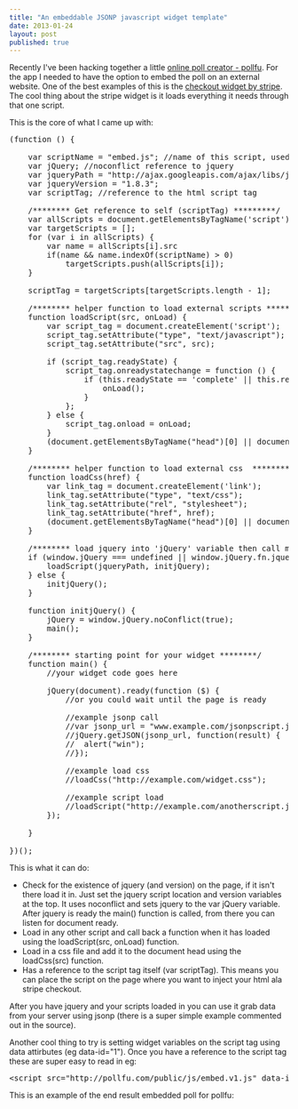 ```yaml
---
title: "An embeddable JSONP javascript widget template"
date: 2013-01-24
layout: post
published: true
---
```


Recently I've been hacking together a little [online poll creator - pollfu](http://pollfu.com). For the app I needed to have the option to embed the poll on an external website. One of the best examples of this is the [checkout widget by stripe](https://stripe.com/docs/checkout). The cool thing about the stripe widget is it loads everything it needs through that one script.  

This is the core of what I came up with:

<pre class="prettyprint">
(function () {

    var scriptName = &quot;embed.js&quot;; //name of this script, used to get reference to own tag
    var jQuery; //noconflict reference to jquery
    var jqueryPath = &quot;http://ajax.googleapis.com/ajax/libs/jquery/1.8.3/jquery.min.js&quot;; 
    var jqueryVersion = &quot;1.8.3&quot;;
    var scriptTag; //reference to the html script tag

    /******** Get reference to self (scriptTag) *********/
    var allScripts = document.getElementsByTagName(&#39;script&#39;);
    var targetScripts = [];
    for (var i in allScripts) {
        var name = allScripts[i].src
        if(name &amp;&amp; name.indexOf(scriptName) &gt; 0)
            targetScripts.push(allScripts[i]);
    }

    scriptTag = targetScripts[targetScripts.length - 1];

    /******** helper function to load external scripts *********/
    function loadScript(src, onLoad) {
        var script_tag = document.createElement(&#39;script&#39;);
        script_tag.setAttribute(&quot;type&quot;, &quot;text/javascript&quot;);
        script_tag.setAttribute(&quot;src&quot;, src);

        if (script_tag.readyState) {
            script_tag.onreadystatechange = function () {
                if (this.readyState == &#39;complete&#39; || this.readyState == &#39;loaded&#39;) {
                    onLoad();
                }
            };
        } else {
            script_tag.onload = onLoad;
        }
        (document.getElementsByTagName(&quot;head&quot;)[0] || document.documentElement).appendChild(script_tag);
    }

    /******** helper function to load external css  *********/
    function loadCss(href) {
        var link_tag = document.createElement(&#39;link&#39;);
        link_tag.setAttribute(&quot;type&quot;, &quot;text/css&quot;);
        link_tag.setAttribute(&quot;rel&quot;, &quot;stylesheet&quot;);
        link_tag.setAttribute(&quot;href&quot;, href);
        (document.getElementsByTagName(&quot;head&quot;)[0] || document.documentElement).appendChild(script_tag);
    }

    /******** load jquery into &#39;jQuery&#39; variable then call main ********/
    if (window.jQuery === undefined || window.jQuery.fn.jquery !== jqueryVersion) {
        loadScript(jqueryPath, initjQuery);
    } else {
        initjQuery();
    }

    function initjQuery() {
        jQuery = window.jQuery.noConflict(true);
        main();
    }

    /******** starting point for your widget ********/
    function main() {
		//your widget code goes here
	
        jQuery(document).ready(function ($) {
			//or you could wait until the page is ready
			
			//example jsonp call
			//var jsonp_url = &quot;www.example.com/jsonpscript.js?callback=?&quot;;
			//jQuery.getJSON(jsonp_url, function(result) {
			//	alert(&quot;win&quot;);
			//});
			
			//example load css
			//loadCss(&quot;http://example.com/widget.css&quot;);
			
			//example script load
			//loadScript(&quot;http://example.com/anotherscript.js&quot;, function() { /* loaded */ });
        });
		
    }

})();
</pre>

This is what it can do:
 
* Check for the existence of jquery (and version) on the page, if it isn't there load it in. Just set the jquery script location and version variables at the top. It uses noconflict and sets jquery to the var jQuery variable. After jquery is ready the main() function is called, from there you can listen for document ready.
* Load in any other script and call back a function when it has loaded using the loadScript(src, onLoad) function.
* Load in a css file and add it to the document head using the loadCss(src) function.
* Has a reference to the script tag itself (var scriptTag). This means you can place the script on the page where you want to inject your html ala stripe checkout.

After you have jquery and your scripts loaded in you can use it grab data from your server using jsonp (there is a super simple example commented out in the source). 

Another cool thing to try is setting widget variables on the script tag using data attirbutes (eg data-id="1"). Once you have a reference to the script tag these are super easy to read in eg:

<pre>
&lt;script src=&quot;http://pollfu.com/public/js/embed.v1.js&quot; data-id=&quot;9&quot;&gt;&lt;/script&gt;
</pre>

This is an example of the end result embedded poll for pollfu:

<div>
<script src="http://pollfu.com/public/js/embed.v1.js" data-id="9"> </script>
</div>